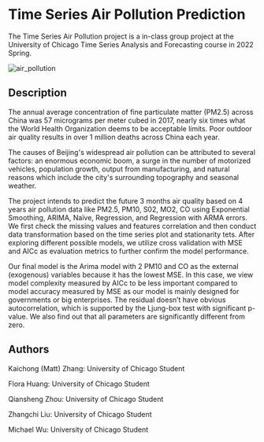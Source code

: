 # Time Series Air Pollution Prediction

The Time Series Air Pollution project is a in-class group project at the University of Chicago Time Series Analysis and Forecasting course in 2022 Spring.

![air_pollution](https://user-images.githubusercontent.com/94136772/178402378-b60ef5b7-2637-4660-93a8-87f172740f26.jpeg)

## Description

The annual average concentration of fine particulate matter (PM2.5) across China was 57 micrograms per meter cubed in 2017, nearly six times what the World Health Organization deems to be acceptable limits. Poor outdoor air quality results in over 1 million deaths across China each year.

The causes of Beijing's widespread air pollution can be attributed to several factors: an enormous economic boom, a surge in the number of motorized vehicles, population growth, output from manufacturing, and natural reasons which include the city's surrounding topography and seasonal weather. 

The project intends to predict the future 3 months air quality based on 4 years air pollution data like PM2.5, PM10, S02, MO2, CO using Exponential Smoothing, ARIMA, Naïve, Regression, and Regression with ARMA errors. We first check the missing values and features correlation and then conduct data transformation based on the time series plot and stationarity tets. After exploring different possible models, we utilize cross validation with MSE and AICc as evaluation metrics to further confirm the model performance. 

Our final model is the Arima model with 2 PM10 and CO as the external (exogenous) variables because it has the lowest MSE. In this case, we view model complexity measured by AICc to be less important compared to model accuracy measured by MSE as our model is mainly designed for governments or big enterprises. The residual doesn’t have obvious autocorrelation, which is supported by the Ljung-box test with significant p-value. We also find out that all parameters are significantly different from zero. 

## Authors

Kaichong (Matt) Zhang: University of Chicago Student

Flora Huang: University of Chicago Student

Qiansheng Zhou: University of Chicago Student

Zhangchi Liu: University of Chicago Student

Michael Wu: University of Chicago Student
